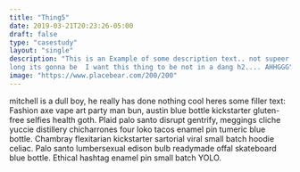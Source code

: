 ```yaml
---
title: "Thing5"
date: 2019-03-21T20:23:26-05:00
draft: false
type: "casestudy"
layout: "single"
description: "This is an Example of some description text.. not supeer sure whats gonna go here or how
long its gonna be  I want this thing to be not in a dang h2.... AHHGGG"
image: "https://www.placebear.com/200/200"
---
```



mitchell is a dull boy,  he really has done nothing cool heres some filler text:
Fashion axe vape art party man bun, austin blue bottle kickstarter gluten-free selfies
health goth. Plaid palo santo disrupt gentrify, meggings cliche yuccie distillery
chicharrones four loko tacos enamel pin tumeric blue bottle. Chambray flexitarian
kickstarter sartorial viral small batch hoodie celiac. Palo santo lumbersexual edison bulb
readymade offal skateboard blue bottle. Ethical hashtag enamel pin small batch YOLO.
